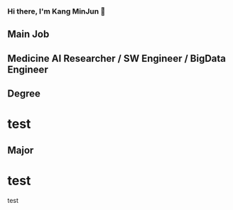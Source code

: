 ### Hi there, I'm Kang MinJun 👋
## Main Job
## Medicine AI Researcher / SW Engineer / BigData Engineer
## Degree
# test
## Major
# test

test
